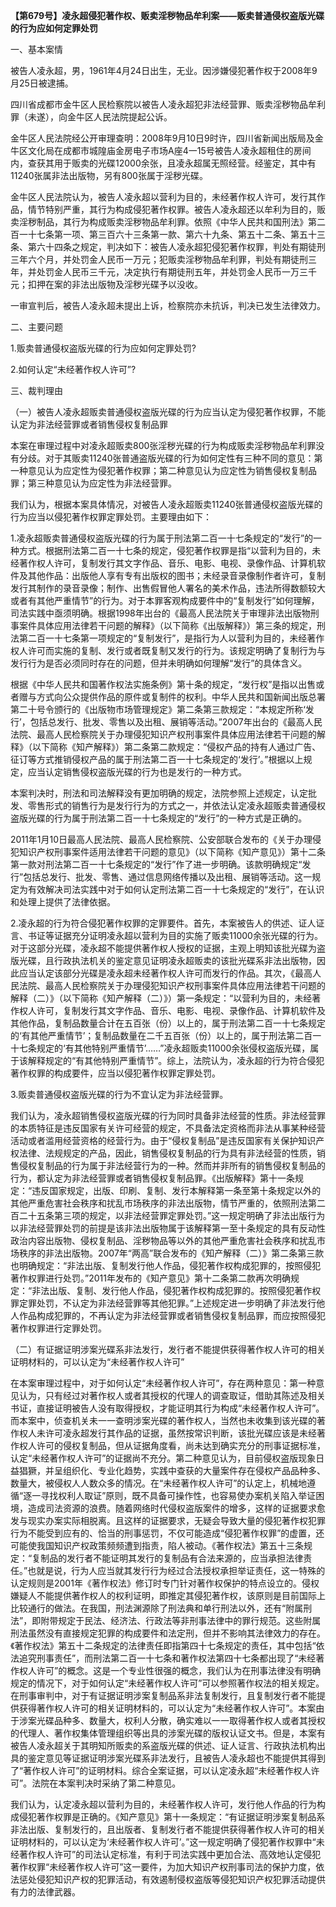 **【第679号】凌永超侵犯著作权、贩卖淫秽物品牟利案——贩卖普通侵权盗版光碟的行为应如何定罪处罚**

一、基本案情

被告人凌永超，男，1961年4月24日出生，无业。因涉嫌侵犯著作权于2008年9月25日被逮捕。

四川省成都市金牛区人民检察院以被告人凌永超犯非法经营罪、贩卖淫秽物品牟利罪（未遂），向金牛区人民法院提起公诉。

金牛区人民法院经公开审理查明：2008年9月10日9时许，四川省新闻出版局及金牛区文化局在成都市城隍庙金房电子市场A座4一15号被告人凌永超租住的房间内，查获其用于贩卖的光碟12000余张，且凌永超属无照经营。经鉴定，其中有11240张属非法出版物，另有800张属于淫秽光碟。

金牛区人民法院认为，被告人凌永超以营利为目的，未经著作权人许可，发行其作品，情节特别严重，其行为构成侵犯著作权罪。被告人凌永超还以牟利为目的，贩卖淫秽制品，其行为构成贩卖淫秽物品牟利罪。依照《中华人民共和国刑法》第二百一十七条第一项、第三百六十三条第一款、第六十九条、第五十二条、第五十三条、第六十四条之规定，判决如下：被告人凌永超犯侵犯著作权罪，判处有期徒刑三年六个月，并处罚金人民币一万元；犯贩卖淫秽物品牟利罪，判处有期徒刑三年，并处罚金人民币三千元，决定执行有期徒刑五年，并处罚金人民币一万三千元；扣押在案的非法出版物及淫秽光碟予以没收。

一审宣判后，被告人凌永超未提出上诉，检察院亦未抗诉，判决已发生法律效力。

二、主要问题

1.贩卖普通侵权盗版光碟的行为应如何定罪处罚?

2.如何认定“未经著作权人许可”?

三、裁判理由

（一）被告人凌永超贩卖普通侵权盗版光碟的行为应当认定为侵犯著作权罪，不能认定为非法经营罪或者销售侵权复制品罪

本案在审理过程中对凌永超贩卖800张淫秽光碟的行为构成贩卖淫秽物品牟利罪没有分歧。对于其贩卖11240张普通盗版光碟的行为如何定性有三种不同的意见：第一种意见认为应定性为侵犯著作权罪；第二种意见认为应定性为销售侵权复制品罪；第三种意见认为应定性为非法经营罪。

我们认为，根据本案具体情况，对被告人凌永超贩卖11240张普通侵权盗版光碟的行为应当以侵犯著作权罪定罪处罚。主要理由如下：

1.凌永超贩卖普通侵权盗版光碟的行为属于刑法第二百一十七条规定的“发行”的一种方式。根据刑法第二百一十七条的规定，侵犯著作权罪是指“以营利为目的，未经著作权人许可，复制发行其文字作品、音乐、电影、电视、录像作品、计算机软件及其他作品：出版他人享有专有出版权的图书；未经录音录像制作者许可，复制发行其制作的录音录像；制作、出售假冒他人署名的美术作品，违法所得数额较大或者有其他严重情节”的行为。对于本罪客观构成要件中的“复制发行”如何理解，司法实践中亟须明确。根据1998年出台的《最高人民法院关于审理非法出版物刑事案件具体应用法律若干问题的解释》（以下简称《出版解释》）第三条的规定，刑法第二百一十七条第一项规定的“复制发行”，是指行为人以营利为目的，未经著作权人许可而实施的复制、发行或者既复制又发行的行为。该规定明确了复制行为与发行行为是否必须同时存在的问题，但并未明确如何理解“发行”的具体含义。

根据《中华人民共和国著作权法实施条例》第十条的规定，“发行权”是指以出售或者赠与方式向公众提供作品的原件或复制件的权利。中华人民共和国新闻出版总署第二十号令颁行的《出版物市场管理规定》第二条第三款规定：“本规定所称‘发行’，包括总发行、批发、零售以及出租、展销等活动。”2007年出台的《最高人民法院、最高人民检察院关于办理侵犯知识产权刑事案件具体应用法律若干问题的解释》（以下简称《知产解释》）第二条第二款规定：“侵权产品的持有人通过广告、征订等方式推销侵权产品的属于刑法第二百一十七条规定的‘发行’。”根据以上规定，应当认定销售侵权盗版光碟的行为也是发行的一种方式。

本案判决时，刑法和司法解释没有更加明确的规定，法院参照上述规定，认定批发、零售形式的销售行为是发行行为的方式之一，并依法认定凌永超贩卖普通侵权盗版光碟的行为属于刑法第二百一十七条规定的“发行”的一种方式是正确的。

2011年1月10日最高人民法院、最高人民检察院、公安部联合发布的《关于办理侵犯知识产权刑事案件适用法律若干问题的意见》（以下简称《知产意见》）第十二条第一款对刑法第二百一十七条规定的“发行”作了进一步明确。该款明确规定“发行”包括总发行、批发、零售、通过信息网络传播以及出租、展销等活动。这一规定为有效解决司法实践中对于如何认定刑法第二百一十七条规定的“发行”，在认识和处理上提供了法律依据。

2.凌永超的行为符合侵犯著作权罪的定罪要件。首先，本案被告人的供述、证人证言、书证等证据充分证明凌永超以营利为目的实施了贩卖11000余张光碟的行为。对于这部分光碟，凌永超不能提供著作权人授权的证据，主观上明知该批光碟为盗版光碟，且行政执法机关的鉴定意见证明凌永超贩卖的该批光碟系非法出版物，因此应当认定该部分光碟是凌永超未经著作权人许可而发行的作品。其次，《最高人民法院、最高人民检察院关于办理侵犯知识产权刑事案件具体应用法律若干问题的解释（二）》（以下简称《知产解释（二）》）第一条规定：“以营利为目的，未经著作权人许可，复制发行其文字作品、音乐、电影、电视、录像作品、计算机软件及其他作品，复制品数量合计在五百张（份）以上的，属于刑法第二百一十七条规定的‘有其他严重情节’；复制品数量在二千五百张（份）以上的，属于刑法第二百一十七条规定的‘有其他特别严重情节’……”凌永超贩卖11000余张侵权盗版光碟，属于该解释规定的“有其他特别严重情节”。综上，法院认为，凌永超的行为符合侵犯著作权罪的构成要件，应当以侵犯著作权罪定罪处罚。

3.贩卖普通侵权盗版光碟的行为不宜认定为非法经营罪。

我们认为，凌永超销售侵权盗版光碟的行为同时具备非法经营的性质。非法经营罪的本质特征是违反国家有关许可经营的规定，不具备法定资格而非法从事某种经营活动或者滥用经营资格的经营行为。由于“侵权复制品”是违反国家有关保护知识产权法律、法规规定的产品，因此，销售侵权复制品的行为具有非法经营的性质，销售侵权复制品的行为属于非法经营行为的一种。然而并非所有的销售侵权复制品的行为，都认定为非法经营罪或者销售侵权复制品罪。《出版解释》第十一条规定：“违反国家规定，出版、印刷、复制、发行本解释第一条至第十条规定以外的其他严重危害社会秩序和扰乱市场秩序的非法出版物，情节严重的，依照刑法第二百二十五条第三项的规定，以非法经营罪定罪处罚。”这一规定明确了非法出版行为以非法经营罪处罚的前提是该非法出版物属于该解释第一至十条规定的具有反动性政治内容出版物、侵权复制品、淫秽物品等以外的其他严重危害社会秩序和扰乱市场秩序的非法出版物。2007年“两高”联合发布的《知产解释（二）》第二条第三款也明确规定：“非法出版、复制发行他人作品，侵犯著作权构成犯罪的，按照侵犯著作权罪进行处罚。”2011年发布的《知产意见》第十二条第二款再次明确规定：“非法出版、复制、发行他人作品，侵犯著作权构成犯罪的。按照侵犯著作权罪定罪处罚，不认定为非法经营罪等其他犯罪。”上述规定进一步明确了非法发行他人作品构成犯罪的，不再认定为非法经营罪或者销售侵权复制品罪，而应按照侵犯著作权罪进行定罪处罚。

（二）有证据证明涉案光碟系非法发行，发行者不能提供获得著作权人许可的相关证明材料的，可以认定为“未经著作权人许可”

在本案审理过程中，对于如何认定“未经著作权人许可”，存在两种意见：第一种意见认为，只有经过对著作权人或者其授权的代理人的调查取证，借助其陈述及相关书证，直接证明被告人没有取得授权，才能证明其行为构成“未经著作权人许可”。而本案中，侦查机关未一一查明涉案光碟的著作权人，当然也未收集到该光碟的著作权人未许可凌永超发行其作品的证据，虽然按常识判断，该批光碟应该是未经著作权人许可的侵权复制品，但从证据角度看，尚未达到确实充分的刑事证据标准，认定“未经著作权人许可”的证据尚不充分。第二种意见认为，目前侵权盗版现象日益猖獗，并呈组织化、专业化趋势，实践中查获的大量案件存在侵权产品品种多、数量大，被侵权人人数众多的情况。在“未经著作权人许可”的认定上，机械地遵循“逐一寻找权利人取证”原则，既不具备可操作性，也容易使办案机关陷入举证困境，造成司法资源的浪费。随着网络时代侵权盗版案件的增多，这样的证据要求愈发与现实办案实际相脱离。且这样的证据要求，无疑会导致大量的侵犯著作权犯罪行为不能受到应有的、恰当的刑事惩罚，不仅可能造成“侵犯著作权罪”的虚置，还可能使我国知识产权政策频频遭到指责，陷人被动。《著作权法》第五十三条规定：“复制品的发行者不能证明其发行的复制品有合法来源的，应当承担法律责任。”也就是说，行为人应当就其发行行为经过合法授权承担举证责任，这一特殊的认定规则是2001年《著作权法》修订时专门针对著作权保护的特点设立的。侵权嫌疑人不能提供著作权人的权利证明，即推定其侵犯著作权，该原则是目前国际上比较通行的做法。在我国，刑法渊源除了刑法典和单行刑法以外，还有“附属刑法”，即附带规定于民法、经济法、行政法等非刑事法律中的罪行规范。这些附属刑法虽然没有直接规定犯罪的构成要件和法定刑，但并不影响其法律效力的存在。《著作权法》第五十二条规定的法律责任即指第四十七条规定的责任，其中包括“依法追究刑事责任”，而刑法第二百一十七条和著作权法第四十七条都出现了“未经著作权人许可”的概念。这是一个专业性很强的概念，我们认为在刑事法律没有明确规定的情况下，对于如何认定“未经著作权人许可”可以参照著作权法的相关规定。在刑事审判中，对于有证据证明涉案复制品系非法复制发行，且复制发行者不能提供获得著作权人许可的相关证明材料的，可以认定为“未经著作权人许可”。本案由于涉案光碟品种多、数量大，权利人分散，确实难以一一取得著作权人或者其授权的代理人、著作权集体管理组织等出具的涉案光碟的版权认证文书。但是，本案有被告人凌永超关于其明知所贩卖的系盗版光碟的供述、证人证言、行政执法机构出具的鉴定意见等证据证明涉案光碟系非法发行，且被告人凌永超也不能提供其得到了“著作权人许可”的证明材料。综合全案证据，可以认定凌永超“未经著作权人许可”。法院在本案判决时采纳了第二种意见。

我们认为，认定凌永超以营利为目的，未经著作权人许可，发行他人作品的行为构成侵犯著作权罪是正确的。《知产意见》第十一条规定：“有证据证明涉案复制品系非法出版、复制发行的，且出版者、复制发行者不能提供获得著作权人许可的相关证明材料的，可以认定为‘未经著作权人许可’。”这一规定明确了侵犯著作权罪中“未经著作权人许可”的司法认定标准，有利于司法实践中更加合法、高效地认定侵犯著作权罪“未经著作权人许可”这一要件，为加大知识产权刑事司法的保护力度，依法惩处侵犯知识产权的犯罪活动，有效遏制侵权盗版等侵犯知识产权犯罪活动提供有力的法律武器。